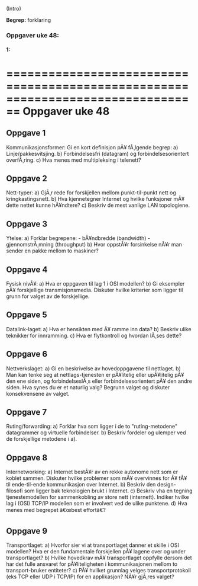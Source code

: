

(Intro)

**Begrep:** forklaring



### Oppgaver uke 48:




#### 1:

================================================================================
Oppgaver uke 48
================================================================================


Oppgave 1
--------------------------------------------------------------------------------
Kommunikasjonsformer: Gi en kort definisjon pÃ¥ fÃ¸lgende begrep: 
    a) Linje/pakkesvitsjing.
    b) Forbindelsesfri (datagram) og forbindelsesorientert overfÃ¸ring.
    c) Hva menes med multipleksing i telenett? 


Oppgave 2
--------------------------------------------------------------------------------
Nett-typer: 
    a) GjÃ¸r rede for forskjellen mellom punkt-til-punkt nett og 
       kringkastingsnett. 
    b) Hva kjennetegner Internet og hvilke funksjoner mÃ¥ dette nettet kunne 
       hÃ¥ndtere? 
    c) Beskriv de mest vanlige LAN topologiene.


Oppgave 3
--------------------------------------------------------------------------------
Ytelse: 
    a) Forklar begrepene:
        - bÃ¥ndbredde (bandwidth)
        - gjennomstrÃ¸mning (throughput) 
    b) Hvor oppstÃ¥r forsinkelse nÃ¥r man sender en pakke mellom to maskiner? 


Oppgave 4
--------------------------------------------------------------------------------
Fysisk nivÃ¥:
    a) Hva er oppgaven til lag 1 i OSI modellen? 
    b) Gi eksempler pÃ¥ forskjellige transmisjonsmedia. Diskuter hvilke kriterier 
       som ligger til grunn for valget av de forskjellige. 


Oppgave 5
--------------------------------------------------------------------------------
Datalink-laget: 
    a)  Hva er hensikten med Ã¥ ramme inn data?
    b)  Beskriv ulike teknikker for innramming.
    c)  Hva er flytkontroll og hvordan lÃ¸ses dette?


Oppgave 6
--------------------------------------------------------------------------------
Nettverkslaget:
    a) Gi en beskrivelse av hovedoppgavene til nettlaget. 
    b) Man kan tenke seg at nettlags-tjenesten er pÃ¥litelig eller upÃ¥litelig pÃ¥ 
       den ene siden, og forbindelseslÃ¸s eller forbindelsesorientert pÃ¥ den 
       andre siden. Hva synes du er et naturlig valg? Begrunn valget og diskuter 
       konsekvensene av valget. 


Oppgave 7
--------------------------------------------------------------------------------
Ruting/forwarding:
    a) Forklar hva som ligger i de to "ruting-metodene" datagrammer og virtuelle 
       forbindelser.
    b) Beskriv fordeler og ulemper ved de forskjellige  metodene i a).


Oppgave 8
--------------------------------------------------------------------------------
Internetworking:
    a) Internet bestÃ¥r av en rekke autonome nett som er koblet sammen. Diskuter 
       hvilke problemer som mÃ¥ overvinnes for Ã¥ fÃ¥ til ende-til-ende 
       kommunikasjon over Internet.
    b) Beskriv den design-filosofi som ligger bak teknologien brukt i Internet.
    c) Beskriv vha en tegning tjenestemodellen for sammenkobling av store nett 
       (internett). Indiker hvilke lag i (OSI) TCP/IP modellen som er involvert 
       ved de ulike punktene.
    d) Hva menes med begrepet â€œbest effortâ€?


Oppgave 9
--------------------------------------------------------------------------------

Transportlaget:
    a) Hvorfor sier vi at transportlaget danner et skille i OSI modellen? Hva er 
       den fundamentale forskjellen pÃ¥ lagene over og under transportlaget?
    b) Hvilke hovedkrav mÃ¥ transportlaget oppfylle dersom det har det fulle 
       ansvaret for pÃ¥liteligheten i kommunikasjonen mellom to transport-bruker 
       entiteter?
    c) PÃ¥ hvilket grunnlag velges transportprotokoll (eks TCP eller UDP i 
       TCP/IP) for en applikasjon? NÃ¥r gjÃ¸res valget?
